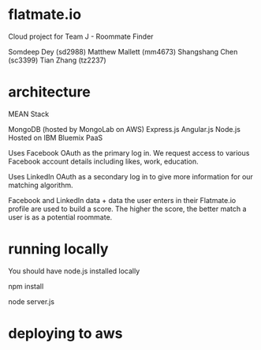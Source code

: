 # flatmate.io
Cloud project for Team J - Roommate Finder

Somdeep Dey (sd2988)
Matthew Mallett (mm4673)
Shangshang Chen (sc3399)
Tian Zhang (tz2237)

# architecture
MEAN Stack

MongoDB (hosted by MongoLab on AWS)
Express.js
Angular.js
Node.js
Hosted on IBM Bluemix PaaS

Uses Facebook OAuth as the primary log in. We request access to various Facebook account details including likes, work, education.

Uses LinkedIn OAuth as a secondary log in to give more information for our matching algorithm.

Facebook and LinkedIn data + data the user enters in their Flatmate.io profile are used to build a score. The higher the score, the better match a user is as a potential roommate.

# running locally
You should have node.js installed locally

npm install

node server.js

# deploying to aws
